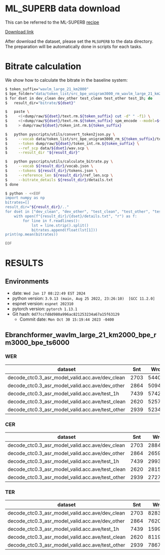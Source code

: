 <!-- Generated by scripts/utils/show_asr_result.sh -->
# ML_SUPERB data download
This can be referred to the ML-SUPERB [recipe](https://github.com/espnet/espnet/blob/master/egs2/ml_superb/asr1)

[Download link](https://drive.google.com/file/d/1QYjl-7vflle__3AfuosAC5VJGiBDvEqz/view?usp=drive_link)

After download the dataset, please set the `MLSUPERB` to the data directory. The preparation will be automatically done in scripts for each tasks.

# Bitrate calculation

We show how to calculate the bitrate in the baseline system:
```bash
$ token_suffix="wavlm_large_21_km2000"
$ bpe_folder="data/token_list/src_bpe_unigram3000_rm_wavlm_large_21_km2000"
$ for dset in dev_clean dev_other test_clean test_other test_1h; do
$   result_dir="bitrate/${dset}"

$   paste \
$     <(<dump/raw/${dset}/text.rm.${token_suffix} cut -d" " -f1) \
$     <(<dump/raw/${dset}/text.rm.${token_suffix} spm_encode --model=${bpe_folder}/bpe.model --output_format=id) \
$     > dump/raw/${dset}/token_int.rm.${token_suffix}

$   python pyscripts/utils/convert_token2json.py \
$     --vocab data/token_list/src_bpe_unigram3000_rm_${token_suffix}/tokens.txt \
$     --token dump/raw/${dset}/token_int.rm.${token_suffix} \
$     --ref_scp data/${dset}/wav.scp \
$     --result_dir "${result_dir}"

$   python pyscripts/utils/calculate_bitrate.py \
$     --vocab ${result_dir}/vocab.json \
$     --tokens ${result_dir}/tokens.json \
$     --reference_len ${result_dir}/ref_len.scp \
$     --bitrate_details ${result_dir}/details.txt
$ done

$ python - <<EOF
import numpy as np
bitrates=[]
result_dir="${result_dir}/.."
for dset in ["dev_clean", "dev_other", "test_clean", "test_other", "test_1h"]:
    with open(f"{result_dir}/{dset}/details.txt", "r") as f:
        for line in f.readlines():
            lst = line.strip().split()
            bitrates.append(float(lst[1]))
print(np.mean(bitrates))

EOF
```

# RESULTS
## Environments
- date: `Wed Jan 17 08:22:49 EST 2024`
- python version: `3.9.13 (main, Aug 25 2022, 23:26:10)  [GCC 11.2.0]`
- espnet version: `espnet 202310`
- pytorch version: `pytorch 1.13.1`
- Git hash: `0d77ccfd8d980a996ac821253234a67a15f63129`
  - Commit date: `Mon Oct 30 15:19:44 2023 -0400`

## Ebranchformer_wavlm_large_21_km2000_bpe_rm3000_bpe_ts6000
### WER

|dataset|Snt|Wrd|Corr|Sub|Del|Ins|Err|S.Err|
|---|---|---|---|---|---|---|---|---|
|decode_ctc0.3_asr_model_valid.acc.ave/dev_clean|2703|54402|95.9|3.9|0.2|0.4|4.5|48.2|
|decode_ctc0.3_asr_model_valid.acc.ave/dev_other|2864|50948|92.5|6.9|0.6|0.6|8.1|60.4|
|decode_ctc0.3_asr_model_valid.acc.ave/test_1h|7439|57426|14.5|61.3|24.2|14.8|100.3|98.0|
|decode_ctc0.3_asr_model_valid.acc.ave/test_clean|2620|52576|96.0|3.8|0.3|0.4|4.4|47.6|
|decode_ctc0.3_asr_model_valid.acc.ave/test_other|2939|52343|92.4|7.0|0.6|0.6|8.3|63.0|

### CER

|dataset|Snt|Wrd|Corr|Sub|Del|Ins|Err|S.Err|
|---|---|---|---|---|---|---|---|---|
|decode_ctc0.3_asr_model_valid.acc.ave/dev_clean|2703|288456|98.9|0.7|0.5|0.4|1.5|48.2|
|decode_ctc0.3_asr_model_valid.acc.ave/dev_other|2864|265951|97.5|1.4|1.0|0.7|3.2|60.4|
|decode_ctc0.3_asr_model_valid.acc.ave/test_1h|7439|299326|44.4|28.4|27.2|17.0|72.6|98.0|
|decode_ctc0.3_asr_model_valid.acc.ave/test_clean|2620|281530|98.9|0.6|0.5|0.4|1.4|47.6|
|decode_ctc0.3_asr_model_valid.acc.ave/test_other|2939|272758|97.6|1.4|1.0|0.7|3.1|63.0|

### TER

|dataset|Snt|Wrd|Corr|Sub|Del|Ins|Err|S.Err|
|---|---|---|---|---|---|---|---|---|
|decode_ctc0.3_asr_model_valid.acc.ave/dev_clean|2703|82834|95.2|3.5|1.3|0.5|5.3|48.2|
|decode_ctc0.3_asr_model_valid.acc.ave/dev_other|2864|76205|91.6|6.4|2.0|1.1|9.5|60.4|
|decode_ctc0.3_asr_model_valid.acc.ave/test_1h|7439|159974|26.2|48.4|25.4|15.0|88.8|98.0|
|decode_ctc0.3_asr_model_valid.acc.ave/test_clean|2620|81195|95.6|3.2|1.2|0.5|4.9|47.6|
|decode_ctc0.3_asr_model_valid.acc.ave/test_other|2939|78676|91.6|6.2|2.2|1.0|9.5|63.0|